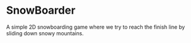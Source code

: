 # SnowBoarder
A simple 2D snowboarding game where we try to reach the finish line by sliding down snowy mountains.
